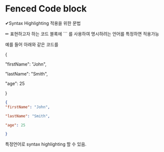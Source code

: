# Fenced Code block

✔Syntax Highlighting 적용을 위한 문법 



✏ 표현하고자 하는 코드 블록에  ``` 를 사용하여 명시하려는 언어를 특정하면 적용가능    



예를 들어 아래와 같은 코드를

{

"firstName": "John",

"lastName": "Smith",

"age": 25

}



```json
{
"firstName": "John",

"lastName": "Smith",

"age": 25

}
```



특정언어로 syntax highlighting 할 수 있음.